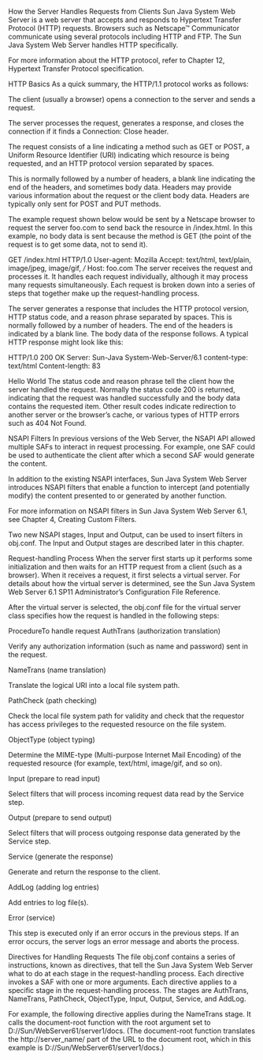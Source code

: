 How the Server Handles Requests from Clients
Sun Java System Web Server is a web server that accepts and responds to Hypertext Transfer Protocol (HTTP) requests. Browsers such as Netscape™ Communicator communicate using several protocols including HTTP and FTP. The Sun Java System Web Server handles HTTP specifically.

For more information about the HTTP protocol, refer to Chapter 12, Hypertext Transfer Protocol specification.

HTTP Basics
As a quick summary, the HTTP/1.1 protocol works as follows:

The client (usually a browser) opens a connection to the server and sends a request.

The server processes the request, generates a response, and closes the connection if it finds a Connection: Close header.

The request consists of a line indicating a method such as GET or POST, a Uniform Resource Identifier (URI) indicating which resource is being requested, and an HTTP protocol version separated by spaces.

This is normally followed by a number of headers, a blank line indicating the end of the headers, and sometimes body data. Headers may provide various information about the request or the client body data. Headers are typically only sent for POST and PUT methods.

The example request shown below would be sent by a Netscape browser to request the server foo.com to send back the resource in /index.html. In this example, no body data is sent because the method is GET (the point of the request is to get some data, not to send it).

GET /index.html HTTP/1.0
User-agent: Mozilla
Accept: text/html, text/plain, image/jpeg, image/gif, */*
Host: foo.com
The server receives the request and processes it. It handles each request individually, although it may process many requests simultaneously. Each request is broken down into a series of steps that together make up the request-handling process.

The server generates a response that includes the HTTP protocol version, HTTP status code, and a reason phrase separated by spaces. This is normally followed by a number of headers. The end of the headers is indicated by a blank line. The body data of the response follows. A typical HTTP response might look like this:


HTTP/1.0 200 OK
Server: Sun-Java System-Web-Server/6.1
content-type: text/html
Content-length: 83

<HTML>
<HEAD><TITLE>Hello World</Title></HEAD>
<BODY>Hello World</BODY>
</HTML>
The status code and reason phrase tell the client how the server handled the request. Normally the status code 200 is returned, indicating that the request was handled successfully and the body data contains the requested item. Other result codes indicate redirection to another server or the browser’s cache, or various types of HTTP errors such as 404 Not Found.

NSAPI Filters
In previous versions of the Web Server, the NSAPI API allowed multiple SAFs to interact in request processing. For example, one SAF could be used to authenticate the client after which a second SAF would generate the content.

In addition to the existing NSAPI interfaces, Sun Java System Web Server introduces NSAPI filters that enable a function to intercept (and potentially modify) the content presented to or generated by another function.

For more information on NSAPI filters in Sun Java System Web Server 6.1, see Chapter 4, Creating Custom Filters.

Two new NSAPI stages, Input and Output, can be used to insert filters in obj.conf. The Input and Output stages are described later in this chapter.

Request-handling Process
When the server first starts up it performs some initialization and then waits for an HTTP request from a client (such as a browser). When it receives a request, it first selects a virtual server. For details about how the virtual server is determined, see the Sun Java System Web Server 6.1 SP11 Administrator’s Configuration File Reference.

After the virtual server is selected, the obj.conf file for the virtual server class specifies how the request is handled in the following steps:

ProcedureTo handle request
AuthTrans (authorization translation)

Verify any authorization information (such as name and password) sent in the request.

NameTrans (name translation)

Translate the logical URI into a local file system path.

PathCheck (path checking)

Check the local file system path for validity and check that the requestor has access privileges to the requested resource on the file system.

ObjectType (object typing)

Determine the MIME-type (Multi-purpose Internet Mail Encoding) of the requested resource (for example, text/html, image/gif, and so on).

Input (prepare to read input)

Select filters that will process incoming request data read by the Service step.

Output (prepare to send output)

Select filters that will process outgoing response data generated by the Service step.

Service (generate the response)

Generate and return the response to the client.

AddLog (adding log entries)

Add entries to log file(s).

Error (service)

This step is executed only if an error occurs in the previous steps. If an error occurs, the server logs an error message and aborts the process.

Directives for Handling Requests
The file obj.conf contains a series of instructions, known as directives, that tell the Sun Java System Web Server what to do at each stage in the request-handling process. Each directive invokes a SAF with one or more arguments. Each directive applies to a specific stage in the request-handling process. The stages are AuthTrans, NameTrans, PathCheck, ObjectType, Input, Output, Service, and AddLog.

For example, the following directive applies during the NameTrans stage. It calls the document-root function with the root argument set to D://Sun/WebServer61/server1/docs. (The document-root function translates the http://server_name/ part of the URL to the document root, which in this example is D://Sun/WebServer61/server1/docs.)
